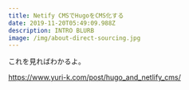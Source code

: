 ```yaml
---
title: Netify CMSでHugoをCMS化する
date: 2019-11-20T05:49:09.988Z
description: INTRO BLURB
image: /img/about-direct-sourcing.jpg
---
```

これを見ればわかるよ。

https://www.yuri-k.com/post/hugo_and_netlify_cms/
